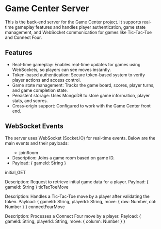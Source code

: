 <h1> Game Center Server </h1>

This is the back-end server for the Game Center project. It supports real-time gameplay features and handles player authentication, game state management, and WebSocket communication for games like Tic-Tac-Toe and Connect Four.


<h2> Features </h2>
<ul>
<li> Real-time gameplay: Enables real-time updates for games using WebSockets, so players can see moves instantly. </li>
<li> Token-based authentication: Secure token-based system to verify player actions and access control. </li>
<li> Game state management: Tracks the game board, scores, player turns, and game completion state. </li>
<li> Persistent storage: Uses MongoDB to store game information, player stats, and scores. </li>
<li> Cross-origin support: Configured to work with the Game Center front end. </li>
</ul>


<h2> WebSocket Events </h2>

The server uses WebSocket (Socket.IO) for real-time events. Below are the main events and their payloads:
<ul>
<ul> <li> joinRoom </li> </ul>

<li> Description: Joins a game room based on game ID. </li>
<li> Payload: { gameId: String } </li>
</ul>


initial_GET

Description: Request to retrieve initial game data for a player.
Payload: { gameId: String }
ticTacToeMove

Description: Handles a Tic-Tac-Toe move by a player after validating the token.
Payload: { gameId: String, playerId: String, move: { row: Number, col: Number } }
connectFourMove

Description: Processes a Connect Four move by a player.
Payload: { gameId: String, playerId: String, move: { column: Number } }
